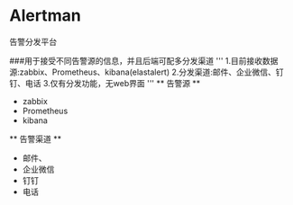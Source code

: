 # Alertman
告警分发平台

###用于接受不同告警源的信息，并且后端可配多分发渠道
'''
1.目前接收数据源:zabbix、Prometheus、kibana(elastalert)
2.分发渠道:邮件、企业微信、钉钉、电话
3.仅有分发功能，无web界面
'''
** 告警源 **
- zabbix
- Prometheus
- kibana

** 告警渠道 **
- 邮件、
- 企业微信
- 钉钉
- 电话


